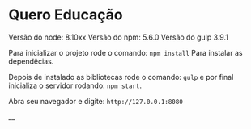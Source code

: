 # Quero Educação

Versão do node: 8.10xx
Versão do npm: 5.6.0
Versão do gulp 3.9.1

Para inicializar o projeto rode o comando:
``
npm install
``
Para instalar as dependêcias.

Depois de instalado as bibliotecas rode o comando: 
``gulp``  e por final inicializa o servidor rodando: ``npm start``.

Abra seu navegador e digite: ``http://127.0.0.1:8080``

__
